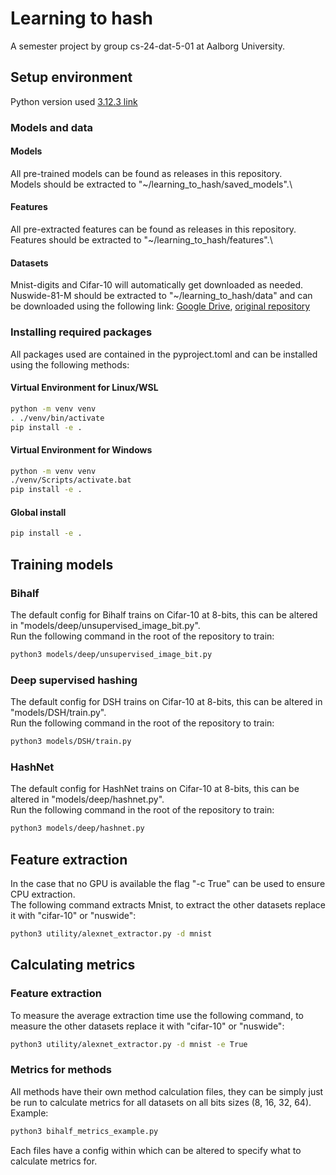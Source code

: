 # Learning to hash
A semester project by group cs-24-dat-5-01 at Aalborg University.

## Setup environment

Python version used [3.12.3 link](https://www.python.org/downloads/release/python-3123/)

### Models and data

#### Models

All pre-trained models can be found as releases in this repository.\
Models should be extracted to "~/learning_to_hash/saved_models".\

#### Features

All pre-extracted features can be found as releases in this repository.\
Features should be extracted to "~/learning_to_hash/features".\

#### Datasets

Mnist-digits and Cifar-10 will automatically get downloaded as needed.\
Nuswide-81-M should be extracted to "~/learning_to_hash/data" and can be downloaded using the following
link: [Google Drive](https://drive.google.com/file/d/0B7IzDz-4yH_HMFdiSE44R1lselE/view?usp=sharing&resourcekey=0-w5zM4GH9liG3rtoZoWzXag),
[original repository](https://github.com/thuml/HashNet/blob/master/pytorch/README.md)

### Installing required packages

All packages used are contained in the pyproject.toml and can be installed using the following methods:

#### Virtual Environment for Linux/WSL

```bash
python -m venv venv
. ./venv/bin/activate
pip install -e .
```

#### Virtual Environment for Windows

```bash
python -m venv venv
./venv/Scripts/activate.bat
pip install -e .
```

#### Global install

```bash
pip install -e .
```

## Training models

### Bihalf

The default config for Bihalf trains on Cifar-10 at 8-bits, this can be altered in "models/deep/unsupervised_image_bit.py".\
Run the following command in the root of the repository to train:

```bash
python3 models/deep/unsupervised_image_bit.py
```

### Deep supervised hashing

The default config for DSH trains on Cifar-10 at 8-bits, this can be altered in "models/DSH/train.py".\
Run the following command in the root of the repository to train:

```bash
python3 models/DSH/train.py
```

### HashNet

The default config for HashNet trains on Cifar-10 at 8-bits, this can be altered in "models/deep/hashnet.py".\
Run the following command in the root of the repository to train:

```bash
python3 models/deep/hashnet.py
```

## Feature extraction

In the case that no GPU is available the flag "-c True" can be used to ensure CPU extraction.\
The following command extracts Mnist, to extract the other datasets replace it with "cifar-10" or "nuswide":

```bash
python3 utility/alexnet_extractor.py -d mnist
```

## Calculating metrics

### Feature extraction

To measure the average extraction time use the following command, to measure the other datasets replace it with "cifar-10" or "nuswide":

```bash
python3 utility/alexnet_extractor.py -d mnist -e True
```

### Metrics for methods

All methods have their own method calculation files, they can be simply just be run to calculate metrics for all datasets on all bits sizes (8, 16, 32, 64).
Example:

```bash
python3 bihalf_metrics_example.py
```

Each files have a config within which can be altered to specify what to calculate metrics for.
